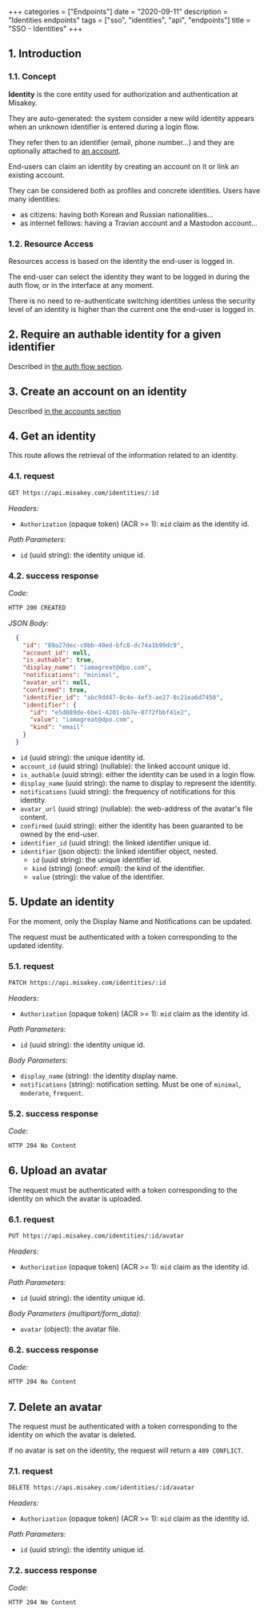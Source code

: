 +++
categories = ["Endpoints"]
date = "2020-09-11"
description = "Identities endpoints"
tags = ["sso", "identities", "api", "endpoints"]
title = "SSO - Identities"
+++

## 1. Introduction

### 1.1. Concept

**Identity** is the core entity used for authorization and authentication at Misakey.

They are auto-generated: the system consider a new wild identity appears when an
unknown identifier is entered during a login flow.

They refer then to an identifier (email, phone number...) and they are optionally attached to [an account](../accounts/).

End-users can claim an identity by creating an account on it or link an existing account.

They can be considered both as profiles and concrete identities. Users have many identities:
- as citizens: having both Korean and Russian nationalities...
- as internet fellows: having a Travian account and a Mastodon account...

### 1.2. Resource Access

Resources access is based on the identity the end-user is logged in.

The end-user can select the identity they want to be logged in during the auth flow,
or in the interface at any moment.

There is no need to re-authenticate switching identities unless the security level
of an identity is higher than the current one the end-user is logged in.

## 2. Require an authable identity for a given identifier

Described in [the auth flow section](../auth_flow/#5-require-an-authable-identity-for-a-given-identifier).

## 3. Create an account on an identity

Described [in the accounts section](../accounts/#2-create-an-account-on-an-identity)

## 4. Get an identity

This route allows the retrieval of the information related to an identity.

### 4.1. request

```bash
GET https://api.misakey.com/identities/:id
```
_Headers:_
- `Authorization` (opaque token) (ACR >= 1): `mid` claim as the identity id.

_Path Parameters:_
- `id` (uuid string): the identity unique id.

### 4.2. success response

_Code:_
```bash
HTTP 200 CREATED
```

_JSON Body:_
```json
  {
    "id": "89a27dec-c0bb-40ed-bfc8-dc74a1b99dc9",
    "account_id": null,
    "is_authable": true,
    "display_name": "iamagreat@dpo.com",
    "notifications": "minimal",
    "avatar_url": null,
    "confirmed": true,
    "identifier_id": "abc9dd47-0c4e-4ef3-ae27-0c21ea6d7450",
    "identifier": {
      "id": "e5d889de-6be1-4201-bb7e-0772fbbf41e2",
      "value": "iamagreat@dpo.com",
      "kind": "email"
    }
  }
```

- `id` (uuid string): the unique identity id.
- `account_id` (uuid string) (nullable): the linked account unique id.
- `is_authable` (uuid string): either the identity can be used in a login flow.
- `display_name` (uuid string): the name to display to represent the identity.
- `notifications` (uuid string): the frequency of notifications for this identity.
- `avatar_url` (uuid string) (nullable): the web-address of the avatar's file content.
- `confirmed` (uuid string): either the identity has been guaranted to be owned by the end-user.
- `identifier_id` (uuid string): the linked identifier unique id.
- `identifier` (json object): the linked identifier object, nested.
  - `id` (uuid string): the unique identifier id.
  - `kind` (string) (oneof: _email_): the kind of the identifier.
  - `value` (string): the value of the identifier.

## 5. Update an identity

For the moment, only the Display Name and Notifications can be updated.

The request must be authenticated with a token corresponding to the updated identity.

### 5.1. request

```bash
PATCH https://api.misakey.com/identities/:id
```
_Headers:_
- `Authorization` (opaque token) (ACR >= 1): `mid` claim as the identity id.

_Path Parameters:_
- `id` (uuid string): the identity unique id.

_Body Parameters:_
- `display_name` (string): the identity display name.
- `notifications` (string): notification setting. Must be one of `minimal`, `moderate`, `frequent`.

### 5.2. success response

_Code:_
```bash
HTTP 204 No Content
```

## 6. Upload an avatar

The request must be authenticated with a token corresponding to the identity on which the avatar is uploaded.

### 6.1. request

```bash
PUT https://api.misakey.com/identities/:id/avatar
```
_Headers:_
- `Authorization` (opaque token) (ACR >= 1): `mid` claim as the identity id.

_Path Parameters:_
- `id` (uuid string): the identity unique id.

_Body Parameters (multipart/form\_data):_
- `avatar` (object): the avatar file.

### 6.2. success response

_Code:_
```bash
HTTP 204 No Content
```

## 7. Delete an avatar

The request must be authenticated with a token corresponding to the identity on which the avatar is deleted.

If no avatar is set on the identity, the request will return a `409 CONFLICT`.

### 7.1. request

```bash
DELETE https://api.misakey.com/identities/:id/avatar
```
_Headers:_
- `Authorization` (opaque token) (ACR >= 1): `mid` claim as the identity id.

_Path Parameters:_
- `id` (uuid string): the identity unique id.

### 7.2. success response

_Code:_
```bash
HTTP 204 No Content
```
